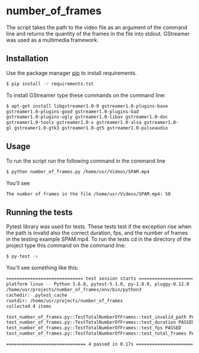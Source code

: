 # number_of_frames

The script takes the path to the video file as an argument of the command line and returns the quantity of the frames in the file into stdout. GStreamer was used as a multimedia framework.

## Installation

Use the package manager [pip](https://pip.pypa.io/en/stable/) to install requirements.

```bash
$ pip install -r requirements.txt
```
To install GStreamer type these commands on the command line:
```bash
$ apt-get install libgstreamer1.0-0 gstreamer1.0-plugins-base 
gstreamer1.0-plugins-good gstreamer1.0-plugins-bad
gstreamer1.0-plugins-ugly gstreamer1.0-libav gstreamer1.0-doc
gstreamer1.0-tools gstreamer1.0-x gstreamer1.0-alsa gstreamer1.0-
gl gstreamer1.0-gtk3 gstreamer1.0-qt5 gstreamer1.0-pulseaudio
``` 
## Usage
To run the script run the following command in the command line
```bash
$ python number_of_frames.py /home/usr/Videos/SPAM.mp4
```
You'll see
```bash
The number of frames in the file /home/usr/Videos/SPAM.mp4: 50
```
## Running the tests
Pytest library was used for tests. These tests test if the exception rise when the path is invalid also the correct duration, fps, and the number of frames in the testing example SPAM.mp4.
To run the tests cd in the directory of the project type this command on the command line: 
```bash
$ py-test -v
```
You'll see something like this:
```bash
============================= test session starts ==============================
platform linux -- Python 3.6.8, pytest-5.1.0, py-1.8.0, pluggy-0.12.0 --
/home/usr/projects/number_of_frames/env/bin/python3
cachedir: .pytest_cache
rootdir: /home/usr/projects/number_of_frames
collected 4 items                                                              

test_number_of_frames.py::TestTotalNumberOfFrames::test_invalid_path PASSED [ 25%]
test_number_of_frames.py::TestTotalNumberOfFrames::test_duration PASSED  [ 50%]
test_number_of_frames.py::TestTotalNumberOfFrames::test_fps PASSED       [ 75%]
test_number_of_frames.py::TestTotalNumberOfFrames::test_total_frames PASSED [100%]

============================== 4 passed in 0.17s ===============================
```
